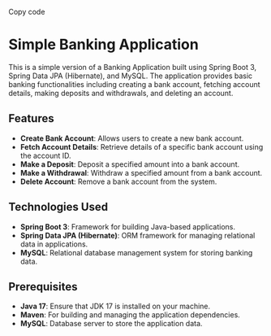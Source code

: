 Copy code
# Simple Banking Application

This is a simple version of a Banking Application built using Spring Boot 3, Spring Data JPA (Hibernate), and MySQL. The application provides basic banking functionalities including creating a bank account, fetching account details, making deposits and withdrawals, and deleting an account.

## Features

- **Create Bank Account**: Allows users to create a new bank account.
- **Fetch Account Details**: Retrieve details of a specific bank account using the account ID.
- **Make a Deposit**: Deposit a specified amount into a bank account.
- **Make a Withdrawal**: Withdraw a specified amount from a bank account.
- **Delete Account**: Remove a bank account from the system.

## Technologies Used

- **Spring Boot 3**: Framework for building Java-based applications.
- **Spring Data JPA (Hibernate)**: ORM framework for managing relational data in applications.
- **MySQL**: Relational database management system for storing banking data.

## Prerequisites

- **Java 17**: Ensure that JDK 17 is installed on your machine.
- **Maven**: For building and managing the application dependencies.
- **MySQL**: Database server to store the application data.
